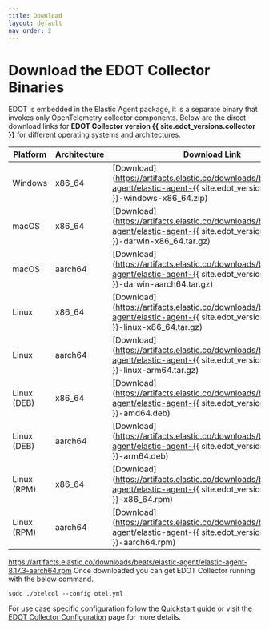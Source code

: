 ```yaml
---
title: Download
layout: default
nav_order: 2
---
```


# Download the EDOT Collector Binaries

EDOT is embedded in the Elastic Agent package, it is a separate binary that invokes only OpenTelemetry collector components.
Below are the direct download links for **EDOT Collector version {{ site.edot_versions.collector }}** for different operating systems and architectures.

| Platform      | Architecture | Download Link |
|--------------|--------------|---------------|
| Windows      | x86_64       | [Download](https://artifacts.elastic.co/downloads/beats/elastic-agent/elastic-agent-{{ site.edot_versions.collector }}-windows-x86_64.zip) |
| macOS        | x86_64       | [Download](https://artifacts.elastic.co/downloads/beats/elastic-agent/elastic-agent-{{ site.edot_versions.collector }}-darwin-x86_64.tar.gz) |
| macOS        | aarch64      | [Download](https://artifacts.elastic.co/downloads/beats/elastic-agent/elastic-agent-{{ site.edot_versions.collector }}-darwin-aarch64.tar.gz) |
| Linux        | x86_64       | [Download](https://artifacts.elastic.co/downloads/beats/elastic-agent/elastic-agent-{{ site.edot_versions.collector }}-linux-x86_64.tar.gz) |
| Linux        | aarch64      | [Download](https://artifacts.elastic.co/downloads/beats/elastic-agent/elastic-agent-{{ site.edot_versions.collector }}-linux-arm64.tar.gz) |
| Linux (DEB)  | x86_64       | [Download](https://artifacts.elastic.co/downloads/beats/elastic-agent/elastic-agent-{{ site.edot_versions.collector }}-amd64.deb) |
| Linux (DEB)  | aarch64      | [Download](https://artifacts.elastic.co/downloads/beats/elastic-agent/elastic-agent-{{ site.edot_versions.collector }}-arm64.deb) |
| Linux (RPM)  | x86_64       | [Download](https://artifacts.elastic.co/downloads/beats/elastic-agent/elastic-agent-{{ site.edot_versions.collector }}-x86_64.rpm) |
| Linux (RPM)  | aarch64      | [Download](https://artifacts.elastic.co/downloads/beats/elastic-agent/elastic-agent-{{ site.edot_versions.collector }}-aarch64.rpm) |
https://artifacts.elastic.co/downloads/beats/elastic-agent/elastic-agent-8.17.3-aarch64.rpm
Once downloaded you can get EDOT Collector running with the below command.
```
sudo ./otelcol --config otel.yml
```

For use case specific configuration follow the [Quickstart guide](../quickstart) or visit the [EDOT Collector Configuration](./edot-collector-config) page for more details.
